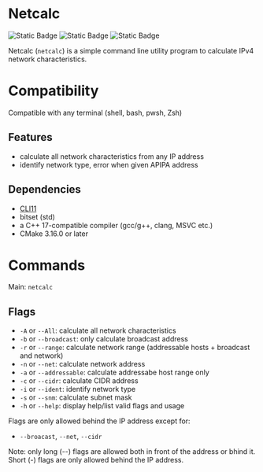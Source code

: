 # Netcalc


![Static Badge](https://img.shields.io/badge/License-GNU_GPL--v3.0-blue?style=flat&link=https%3A%2F%2Fwww.gnu.org%2Flicenses%2Fgpl-3.0.en.html%23license-text)
![Static Badge](https://img.shields.io/badge/Status-in%20development-yellow?style=flat)
![Static Badge](https://img.shields.io/badge/Codebase-unavailable-red?style=flat)


Netcalc (`netcalc`) is a simple command line utility program to calculate IPv4 network characteristics.

# Compatibility
Compatible with any terminal (shell, bash, pwsh, Zsh)
## Features
- calculate all network characteristics from any IP address
- identify network type, error when given APIPA address

## Dependencies 
- [CLI11](https://github.com/CLIUtils/CLI11)
- bitset (std)
- a C++ 17-compatible compiler (gcc/g++, clang, MSVC etc.)
- CMake 3.16.0 or later

# Commands

Main: `netcalc`

## Flags

- `-A` or `--All`: calculate all network characteristics
- `-b` or `--broadcast`: only calculate broadcast address
- `-r` or `--range`: calculate network range (addressable hosts + broadcast and network)
- `-n` or  `--net`: calculate network address
- `-a` or  `--addressable`: calculate addressabe host range only
- `-c` or `--cidr`: calculate CIDR address
- `-i` or `--ident`: identify network type
- `-s` or `--snm`: calculate subnet mask
- `-h` or `--help`: display help/list valid flags and usage

Flags are only allowed behind the IP address except for:
- `--broacast`, `--net`, `--cidr`

Note: only long (--) flags are allowed both in front of the address or bhind it. Short (-) flags are only allowed behind the IP address.
